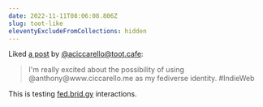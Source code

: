 ```yaml
---
date: 2022-11-11T08:06:08.806Z
slug: toot-like
eleventyExcludeFromCollections: hidden
---
```

<div class="h-cite u-like-of">
Liked <a class="u-url" href="https://toot.cafe/web/@aciccarello/109324149667546772">a post</a> by
<span class="p-author h-card"><a class="u-url p-name" href="https://toot.cafe/@aciccarello">@aciccarello@toot.cafe</a></span>:
<blockquote class="e-content"><p>I'm really excited about the possibility of using @anthony@www.ciccarello.me as my fediverse identity. #IndieWeb</p></blockquote>
</div>

This is testing <a href="https://fed.brid.gy/">fed.brid.gy</a> interactions.
